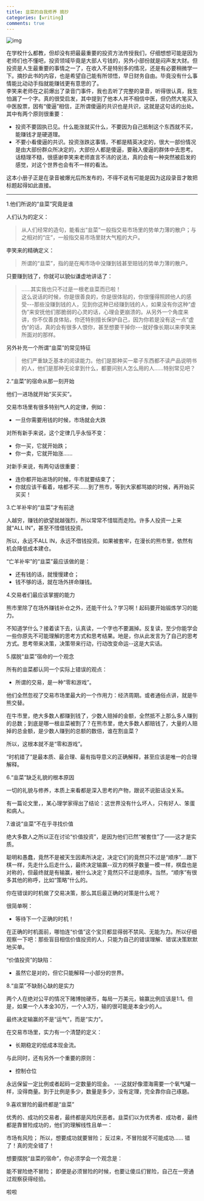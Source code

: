 ```yaml
---
title: 韭菜的自我修养 摘抄
categories: [writing]
comments: true
---
```

![img](https://gimg2.baidu.com/image_search/src=http%3A%2F%2F5b0988e595225.cdn.sohucs.com%2Fimages%2F20180917%2F20545960703842dbb24fb12b9d65f2dc.jpg&refer=http%3A%2F%2F5b0988e595225.cdn.sohucs.com&app=2002&size=f9999,10000&q=a80&n=0&g=0n&fmt=jpeg?sec=1647227819&t=55e339f89b10ca28fd2197407530b024)

在学校什么都教，但却没有把最最重要的投资方法传授我们，仔细想想可能是因为老师们也不懂吧，投资领域毕竟是大部人亏钱的，另外小部份就是闷声发大财。但投资是人生最重要的事情之一了，在收入不是特别多的情况，还是有必要稍微学一下。摘抄此书的内容，也是希望自己能有所领悟，早日财务自由。毕竟没有什么事情能比动动手指就能赚钱更有意思的了。  
李笑来老师在之前爆出了录音门事件，我也去听了完整的录音，听得很认真，我生怕漏了一个字。真的很受启发，其中提到了他本人并不相信中医，但仍然大笔买入中医股票，因有“傻逼”相信，正所谓傻逼的共识也是共识，这就是这句话的出处。其中有两个原则很重要：  
- 投资不要固执已见。什么能涨就买什么，不要因为自己抵制这个东西就不买，能赚钱才是硬道理。  
- 不要小看傻逼的共识。投资涨跌这事情，不都是精英决定的，很大一部份情况是由大部份群众所决定的，大部份人都是傻逼，要融入傻逼的群体中去思考。  
话糙理不糙，很感谢李笑来老师直言不讳的说法，真的会有一种突然被启发的感觉，对这个世界也会有不一样的看法。  

这本小册子正是在录音被爆光后所发布的，不得不说有可能是因为这段录音才敢把标题起得如此直接。

***

1.他们所说的“韭菜”究竟是谁

人们认为的定义：

> 从人们经常的造句，能看出“韭菜”一般指交易市场里的势单力薄的散户；与之相对的“庄”，一般指交易市场里财大气粗的大户。

李笑来的精确定义：

> 所谓的“韭菜”，指的是在阄市场中没赚到钱甚至赔钱的势单力薄的散户。

只要赚到钱了，你就可以貌似谦虚地讲话了：

> ......其实我也只不过是一根老韭菜而已啦！  
这么说话的时候，你是很善良的，你是很体贴的，你很懂得照顾他人的感受---那些没赚到钱的人，见到你这种已经赚到钱的人，如果没有你这种“虚伪”来安抚他们那脆弱的心灵的话，心理会更崩溃的。从另外一个角度来讲，你不仅善良体贴，你还特别擅长保护自己，因为你若是没有这一点“虚伪”的话，真的会有很多人恨你，甚至想要干掉你---就好像长期以来李笑来所面对的那样。

另外补充一个所谓“韭菜”的常见特征

> 他们严重缺乏基本的阅读能力。他们是那种买一辈子东西都不读产品说明书的人，他们是那种无论拿到什么，都要问别人怎么用的人......特别常见吧？


2.“韭菜”的宿命从那一刻开始

他们一进场就开始“买买买”。

交易市场里有很多特别气人的定律，例如：

- 一旦你需要用钱的时候，市场就会大跌

对所有新手来说，这个定律几乎永恒不变：

- 你一买，它就开始跌；
- 你一卖，它就开始涨……

对新手来说，有两句话很重要： 

- 连你都开始进场的时候，牛市就要结束了；
- 你就应该干看着，啥都不买……到了熊市，等到大家都骂娘的时候，再开始买买买！

3.亡羊补牢的“韭菜”才有前途

人越穷，赚钱的欲望就越强烈，所以常常不惜铤而走险。许多人投资一上来就“ALL IN”，甚至不惜借钱投资。 

所以，永远不ALL IN，永远不借钱投资。如果被套牢，在漫长的熊市里，依然有机会降低成本建仓。

“亡羊补牢”的“韭菜”最应该做的是： 

- 还有钱的话，就慢慢建仓；
- 钱不够的话，就在场外拼命赚钱。

4.交易者们最应该掌握的能力

熊市里除了在场外赚钱补仓之外，还能干什么？学习啊！起码要开始锻炼学习的能力。

不知道学什么？接着读下去，认真读，一个字也不要漏掉。反复读，至少你能学会一些你原先不可能理解的思考方式和思考结果。地是，你从此发言为了自己的思考方式。思考带来决策，决策带来行动，行动改变命运--这是大实话。

5.摆脱“韭菜”宿命的一个观念

所有的韭菜都认同一个实际上错误的观点： 

- 所谓的交易，是一种“零和游戏”。

他们全然忽视了交易市场里最大的一个作用力：经济周期。或者通俗点讲，就是牛熊交替。 

在牛市里，绝大多数人都赚到钱了，少数人赔掉的金额，全然抵不上那么多人赚到的总数；到底是哪一根韭菜被割了？在熊市里，绝大多数人都赔钱了，大量的人赔掉的总金额，是少数人赚到的总额的数倍，谁在割韭菜？ 

所以，这根本就不是“零和游戏”。

 “时机错了”是最本质、最合理、最有指导意义的正确解释，甚至应该是唯一的合理解释。

 6.“韭菜”缺乏礼貌的根本原因 

一切的礼貌与修养，本质上来看都是深入思考的产物，跟说不说脏话没关系。 

有一篇论文里，，某心理学家得出了结论：这世界没有什么坏人，只有好人、笨蛋和病人。 

7.谁说“韭菜”不在乎寻找价值 

绝大多数人之所以正在讨论“价值投资”，是因为他们已然“被套住”了——这才是实质。 

聪明和愚蠢，竟然不是被天生因素所决定，决定它们的竟然只不过是“顺序”....跟下棋一样，先走什么后走什么，最终决定输赢--双方的棋子数量一模一样，棋盘也是对称的，但最终就是有输赢，被什么决定？竟然只不过是顺序。当然，“顺序”有很多其他的称呼，比如“策略”什么的。

你在错误的时机做了交易决策，那么其后最正确的对策是什么呢？

很简单啊：

- 等待下一个正确的时机！

在正确的时机面前，哪怕连“价值”这个宝贝都显得弱不禁风、无能为力。所以仔细观察一下吧：那些盲目相信价值投资的人，只能为自己的错误理解、错误决策默默地买单。

“价值投资”的缺陷： 

- 虽然它是对的，但它只能解释一小部分的世界。

8.“韭菜”不缺耐心缺的是实力

两个人在绝对公平的情况下赌博抛硬币，每局一万美元，输赢比例应该是1:1。但是，如果一个人本金30万，一个人3万，输的很可能是本金少的人。 

最终决定输赢的不是“运气”，而是“实力”。 

在交易市场里，实力有一个清楚的定义： 

- 长期稳定的低成本现金流。

与此同时，还有另外一个重要的原则： 

- 控制仓位

永远保留一定比例或者起码一定数量的现金。 ---这就好像潜海需要一个氧气罐一样，没得商量。到于比例是多少，数量是多少，没有定理，完全靠你自己琢磨。

9.喜欢冒险的最终都是“韭菜” 

优秀的、成功的交易者，最终都是风险厌恶者。韭菜们以为优秀者、成功者，最终都是靠冒险成功的，他们的理解线性且单一： 

市场有风险；
所以，想要成功就要冒险；
反过来，不冒险就不可能成功……
错了！真的完全错了！

想要摆脱“韭菜的宿命”，你必须学会一个观念是： 

能不冒险绝不冒险；
即便是必须冒险的时候，也要让傻瓜们冒险，自己在一旁通过观察获得经验。

啦啦